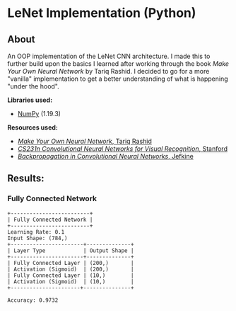 # LeNet Implementation (Python)

## About

An OOP implementation of the LeNet CNN architecture. 
I made this to further build upon the basics I learned after working through the book *Make Your Own Neural Network* by Tariq Rashid.
I decided to go for a more "vanilla" implementation to get a better understanding of what is happening "under the hood".

**Libraries used:**
* [NumPy](https://numpy.org/) (1.19.3)

**Resources used:**
* [*Make Your Own Neural Network*, Tariq Rashid](https://www.amazon.co.uk/Make-Your-Own-Neural-Network-ebook/dp/B01EER4Z4G)
* [*CS231n Convolutional Neural Networks for Visual Recognition*, Stanford](https://cs231n.github.io/convolutional-networks/)
* [*Backpropagation in Convolutional Neural Networks*, Jefkine](https://www.jefkine.com/general/2016/09/05/backpropagation-in-convolutional-neural-networks/)

## Results:

### Fully Connected Network
    +-------------------------+
    | Fully Connected Network |
    +-------------------------+
    Learning Rate: 0.1
    Input Shape: (784,)
    +-----------------------+--------------+
    | Layer Type            | Output Shape |
    +-----------------------+--------------+
    | Fully Connected Layer | (200,)       |
    | Activation (Sigmoid)  | (200,)       |
    | Fully Connected Layer | (10,)        |
    | Activation (Sigmoid)  | (10,)        |
    +----------------------+---------------+
    
    Accuracy: 0.9732
